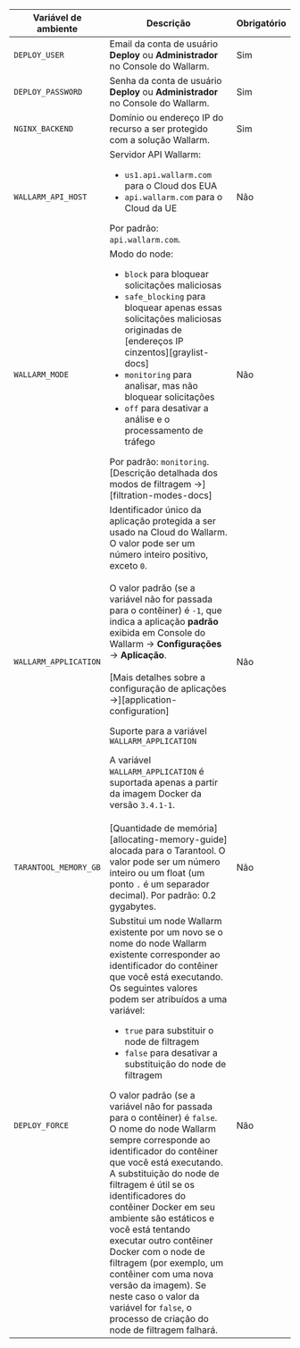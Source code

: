 Variável de ambiente | Descrição | Obrigatório
--- | ---- | ----
`DEPLOY_USER` | Email da conta de usuário **Deploy** ou **Administrador** no Console do Wallarm. | Sim
`DEPLOY_PASSWORD` | Senha da conta de usuário **Deploy** ou **Administrador** no Console do Wallarm. | Sim
`NGINX_BACKEND` | Domínio ou endereço IP do recurso a ser protegido com a solução Wallarm. | Sim
`WALLARM_API_HOST` | Servidor API Wallarm: <ul><li>`us1.api.wallarm.com` para o Cloud dos EUA</li><li>`api.wallarm.com` para o Cloud da UE</li></ul> Por padrão: `api.wallarm.com`. | Não
`WALLARM_MODE` | Modo do node: <ul><li>`block` para bloquear solicitações maliciosas</li><li>`safe_blocking` para bloquear apenas essas solicitações maliciosas originadas de [endereços IP cinzentos][graylist-docs]</li><li>`monitoring` para analisar, mas não bloquear solicitações</li><li>`off` para desativar a análise e o processamento de tráfego</li></ul>Por padrão: `monitoring`.<br>[Descrição detalhada dos modos de filtragem →][filtration-modes-docs] | Não
`WALLARM_APPLICATION` | Identificador único da aplicação protegida a ser usado na Cloud do Wallarm. O valor pode ser um número inteiro positivo, exceto `0`.<br><br>O valor padrão (se a variável não for passada para o contêiner) é `-1`, que indica a aplicação **padrão** exibida em Console do Wallarm → **Configurações** → **Aplicação**.<br><br>[Mais detalhes sobre a configuração de aplicações →][application-configuration]<div class="admonition info"> <p class="admonition-title">Suporte para a variável `WALLARM_APPLICATION`</p> <p>A variável `WALLARM_APPLICATION` é suportada apenas a partir da imagem Docker da versão `3.4.1-1`.</div> | Não
`TARANTOOL_MEMORY_GB` | [Quantidade de memória][allocating-memory-guide] alocada para o Tarantool. O valor pode ser um número inteiro ou um float (um ponto <code>.</code> é um separador decimal). Por padrão: 0.2 gygabytes. | Não
`DEPLOY_FORCE` | Substitui um node Wallarm existente por um novo se o nome do node Wallarm existente corresponder ao identificador do contêiner que você está executando. Os seguintes valores podem ser atribuídos a uma variável: <ul><li>`true` para substituir o node de filtragem</li><li>`false` para desativar a substituição do node de filtragem</li></ul>O valor padrão (se a variável não for passada para o contêiner) é `false`.<br>O nome do node Wallarm sempre corresponde ao identificador do contêiner que você está executando. A substituição do node de filtragem é útil se os identificadores do contêiner Docker em seu ambiente são estáticos e você está tentando executar outro contêiner Docker com o node de filtragem (por exemplo, um contêiner com uma nova versão da imagem). Se neste caso o valor da variável for `false`, o processo de criação do node de filtragem falhará. | Não
